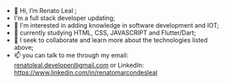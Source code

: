 - 👋 Hi, I’m Renato Leal ;
- I'm a full stack developer updating;
- 👀 I'm interested in adding knowledge in software development and IOT;
- 🌱 currently studying HTML, CSS, JAVASCRIPT and Flutter/Dart;
- 💞️ I seek to collaborate and learn more about the technologies listed above;
- 📫 you can talk to me through my email: renatoleal.developer@gmail.com or LinkedIn: https://www.linkedin.com/in/renatomarcondesleal
  
<!--- 
renato-leal/renato-leal is a ✨ special ✨ repository because its `README.md` (this file) appears on your GitHub profile. 
You can click the Preview link to take a look at your changes.  
--->    

